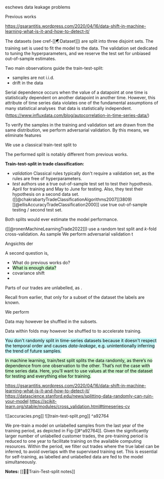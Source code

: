 eschews data leakage problems

Previous works 

https://gsarantitis.wordpress.com/2020/04/16/data-shift-in-machine-learning-what-is-it-and-how-to-detect-it/

The datasets (see cref-[[🌏Dataset]]) are split into three disjoint sets. The training set is used to fit the model to the data. The validation set dedicated to tuning the hyperparameters, and we reserve the test set for unbiased out-of-sample estimates.

Two main observations guide the train-test-split:
- samples are not i.i.d.
- drift in the data

Serial dependence occurs when the value of a datapoint at one time is statistically dependent on another datapoint in another time. However, this attribute of time series data violates one of the fundamental assumptions of many statistical analyses  that data is statistically independent. (https://www.influxdata.com/blog/autocorrelation-in-time-series-data/)

To verify the samples in the training and validation set are drawn from the same distribution, we perform adversarial validation. By this means, we eliminate features  

We use a classical train-test split to 


The performed split is notably different from previous works. 

**Train-test-split in trade classification:**
- *validation* Classical rules typically don't require a validation set, as the rules are free of hyperparameters.
- *test* authors use a true out-of-sample test set to test their hypothesis. April for training and May to June for testing. Also, they test their hypothesis on a second data set. ([[@chakrabartyTradeClassificationAlgorithms2007]]3809)
 [[@ellisAccuracyTradeClassification2000]] use true out-of-sample testing / second test set.

Both splits would ever estimate the model performance. 


([[@ronenMachineLearningTrade2022]]) use a random test split and $k$-fold cross-validation. As sample
We perform adversarial validation t 


Angsichts der

A second question is,


- What do previous works do? 
- <mark style="background: #BBFABBA6;">What is enough data?</mark>
- covariance shift
- 

Parts of our trades are unlabelled, as .

Recall from earlier, that only for a subset of the dataset the labels are known.


We perform 


Data may however be shuffled in the subsets.

Data within folds may however be shuffled to to accelerate training.

<mark style="background: #ABF7F7A6;">You don't randomly split in time-series datasets because it doesn't respect the temporal order and causes _data-leakage_, e.g. unintentionally inferring the trend of future samples.</mark>

<mark style="background: #BBFABBA6;">In machine learning, train/test split splits the data randomly, as there’s no dependence from one observation to the other. That’s not the case with time series data. Here, you’ll want to use values at the rear of the dataset for testing and everything else for training.</mark>

https://gsarantitis.wordpress.com/2020/04/16/data-shift-in-machine-learning-what-is-it-and-how-to-detect-it/
https://datascience.stanford.edu/news/splitting-data-randomly-can-ruin-your-model
https://scikit-learn.org/stable/modules/cross_validation.html#timeseries-cv

![[accuracies.png]]
![[train-test-split.png]] ^a92764

We pre-train a model on unlabelled samples from the last year of the training period, as depicted in Fig-[[#^a92764]]. Given the significantly larger number of unlabelled customer trades, the pre-training period is reduced to one year to facilitate training on the available computing resources. Within the period, we filter out trades where the true label can be inferred, to avoid overlaps with the supervised training set. This is essential for self-training, as labelled and unlabelled data are fed to the model simultaneously. 




**Notes:**
[[👨‍🍳Train-Test-split notes]]